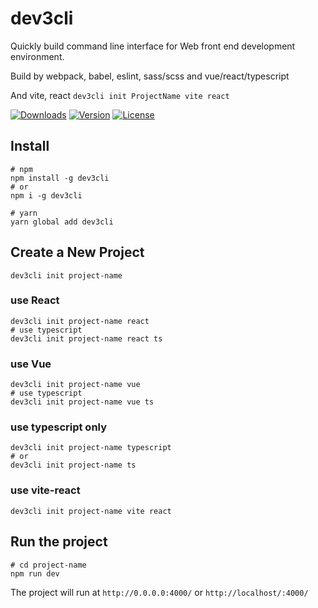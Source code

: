 # dev3cli

Quickly build command line interface for Web front end development environment.

Build by webpack, babel, eslint, sass/scss and vue/react/typescript

And vite, react `dev3cli init ProjectName vite react`

<p align="left">
  <a href="https://npmcharts.com/compare/dev3cli?minimal=true"><img src="https://img.shields.io/npm/dm/dev3cli.svg?sanitize=true" alt="Downloads"></a>
  <a href="https://www.npmjs.com/package/dev3cli"><img src="https://img.shields.io/npm/v/dev3cli.svg?sanitize=true" alt="Version"></a>
  <a href="https://www.npmjs.com/package/dev3cli"><img src="https://img.shields.io/npm/l/dev3cli.svg?sanitize=true" alt="License"></a>
</p>

## Install

```shell script
# npm
npm install -g dev3cli
# or
npm i -g dev3cli

# yarn
yarn global add dev3cli
```

## Create a New Project

```shell script
dev3cli init project-name
```

### use React

```shell script
dev3cli init project-name react
# use typescript
dev3cli init project-name react ts
```

### use Vue

```shell script
dev3cli init project-name vue
# use typescript
dev3cli init project-name vue ts
```

### use typescript only

```shell script
dev3cli init project-name typescript
# or
dev3cli init project-name ts
```

### use vite-react

```shell script
dev3cli init project-name vite react
```

## Run the project

```shell script
# cd project-name
npm run dev
```

The project will run at `http://0.0.0.0:4000/` or `http://localhost/:4000/`
